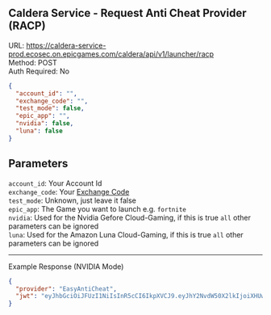 ## Caldera Service - Request Anti Cheat Provider (RACP)

URL: https://caldera-service-prod.ecosec.on.epicgames.com/caldera/api/v1/launcher/racp \
Method: POST \
Auth Required: No

```json
{
  "account_id": "",
  "exchange_code": "",
  "test_mode": false,
  "epic_app": "",
  "nvidia": false,
  "luna": false
}
```

## Parameters

`account_id`: Your Account Id <br/>
`exchange_code`: Your [Exchange Code](../../AccountService/Authentication/ExchangeCode/Create.md) <br/>
`test_mode`: Unknown, just leave it false <br/>
`epic_app`: The Game you want to launch e.g. `fortnite` <br/>
`nvidia`: Used for the Nvidia Gefore Cloud-Gaming, if this is true `all` other parameters can be ignored <br/>
`luna`: Used for the Amazon Luna Cloud-Gaming, if this is true `all` other parameters can be ignored

---

Example Response (NVIDIA Mode)

```json
{
  "provider": "EasyAntiCheat",
  "jwt": "eyJhbGciOiJFUzI1NiIsInR5cCI6IkpXVCJ9.eyJhY2NvdW50X2lkIjoiXHUwMDNjbnZpZGlhXHUwMDNlIiwiZ2VuZXJhdGVkIjoxNjgzMDQ3OTk4LCJjYWxkZXJhR3VpZCI6IjYxNDIzMjQxLWE4MWYtNGEzYS05YjM4LTUxNjVmNWJlYmMzOSIsImFjUHJvdmlkZXIiOiJFYXN5QW50aUNoZWF0Iiwibm90ZXMiOiI4MzFhNDkzYy1kYzYxLTQ0NTgtYjI1YS05OGYwZjMxMTUzMTgiLCJmYWxsYmFjayI6ZmFsc2V9.OHZR7bElxV1RmoQaXPTPGcv6TgNBwQ7GI2so_JSlHG8LXlV5sBlfazWlV3WjxsT7V2T6iL0E1YnZD6J6bQMs0A"
}
```
